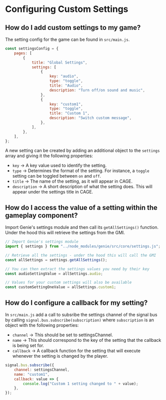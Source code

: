 # Configuring Custom Settings

## How do I add custom settings to my game?

The setting config for the game can be found in `src/main.js`.

```javascript
const settingsConfig = {
    pages: [
        {
            title: "Global Settings",
            settings: [
                {
                    key: "audio",
                    type: "toggle",
                    title: "Audio",
                    description: "Turn off/on sound and music",
                },
                {
                    key: "custom1",
                    type: "toggle",
                    title: "Custom 1",
                    description: "Switch custom message",
                },
            ],
        },
    ],
};
```

A new setting can be created by adding an additional object to the `settings` array and giving it the following properties: 
- `key` -> A key value used to identify the setting. 
- `type` -> Determines the format of the setting. For instance, a `toggle` setting can be toggled between `on` and `off`.
- `title` -> The name of the setting, as it will appear in CAGE.
- `description` -> A short description of what the setting does. This will appear under the settings title in CAGE.

## How do I access the value of a setting within the gameplay component?
Import Genie's settings module and then call its `getAllSettings()` function. Under the hood this will retrieve the settings from the GMI.

```javascript
// Import Genie's settings module
import { settings } from "../node_modules/genie/src/core/settings.js";

// Retrieve all the settings - under the hood this will call the GMI
const allSettings = settings.getAllSettings();

// You can then extract the settings values you need by their key
const audioSettingValue = allSettings.audio;

// Values for your custom settings will also be available
const customSettingOneValue = allSettings.custom1;
```

## How do I configure a callback for my setting?

In `src/main.js` add a call to subsribe the settings channel of the signal bus by calling `signal.bus.subscribe(subscription)` where `subscription` is an object with the following properties:
- `channel` -> This should be set to settingsChannel.  <!-- TODO: This shouldn't really be exposed in this case as all settings should use the settings channel  -->
- `name` -> This should correspond to the key of the setting that the callback is being set for.
- `callback` -> A callback function for the setting that will execute whenever the setting is changed by the player.

```javascript
signal.bus.subscribe({
    channel: settingsChannel,
    name: "custom1",
    callback: value => {
        console.log("Custom 1 setting changed to " + value);
    },
});
```